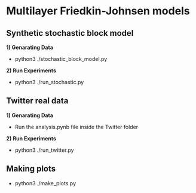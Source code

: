 # Multilayer Friedkin-Johnsen models

## Synthetic stochastic block model

**1) Genarating Data**

- python3 ./stochastic_block_model.py


**2) Run Experiments**

- python3 ./run_stochastic.py



## Twitter real data

**1) Genarating Data**

- Run the analysis.pynb file inside the Twitter folder

**2) Run Experiments**

- python3 ./run_twitter.py


## Making plots

- python3 ./make_plots.py

